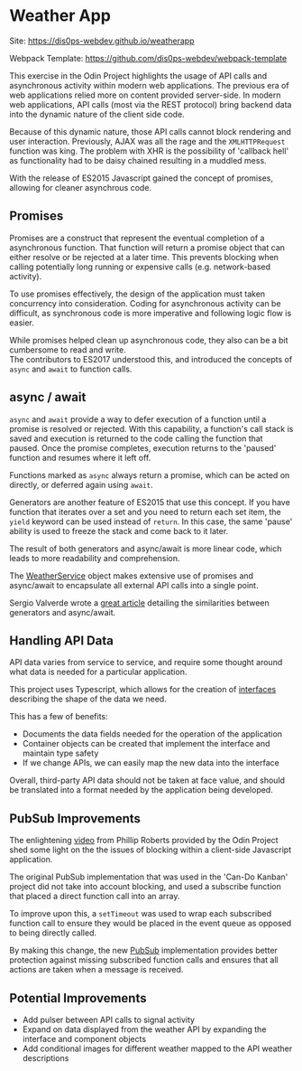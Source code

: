 # Weather App 

Site: https://dis0ps-webdev.github.io/weatherapp

Webpack Template: https://github.com/dis0ps-webdev/webpack-template

This exercise in the Odin Project highlights the usage of API calls and asynchronous activity within modern web applications.  The previous era of web applications relied more on content provided server-side.  In modern web applications, API calls (most via the REST protocol) bring backend data into the dynamic nature of the client side code.


Because of this dynamic nature, those API calls cannot block rendering and user interaction.  Previously, AJAX was all the rage and the `XMLHTTPRequest` function was king.  The problem with XHR is the possibility of 'callback hell' as functionality had to be daisy chained resulting in a muddled mess.  

With the release of ES2015 Javascript gained the concept of promises, allowing for cleaner asynchrous code.

## Promises

Promises are a construct that represent the eventual completion of a asynchronous function.  That function will return a promise object that can either resolve or be rejected at a later time.  This prevents blocking when calling potentially long running or expensive calls (e.g. network-based activity).

To use promises effectively, the design of the application must taken concurrency into consideration.
Coding for asynchronous activity can be difficult, as synchronous code is more imperative and following logic flow is easier.

While promises helped clean up asynchronous code, they also can be a bit cumbersome to read and write.  
The contributors to ES2017 understood this, and introduced the concepts of `async` and `await` to function calls.

## async / await

`async` and `await` provide a way to defer execution of a function until a promise is resolved or rejected.  With this capability, a function's call stack is saved and execution is returned to the code calling the function that paused.  Once the promise completes, execution returns to the 'paused' function and resumes where it left off.

Functions marked as `async` always return a promise, which can be acted on directly, or deferred again using `await`.

Generators are another feature of ES2015 that use this concept.  If you have function that iterates over a set and you need to return each set item, the `yield` keyword can be used instead of `return`.  In this case, the same 'pause' ability is used to freeze the stack and come back to it later.

The result of both generators and async/await is more linear code, which leads to more readability and comprehension. 

The [WeatherService](src/app/services/WeatherService.ts) object makes extensive use of promises and async/await to encapsulate all external API calls into a single point.

Sergio Valverde wrote a [great article](https://medium.com/front-end-weekly/modern-javascript-and-asynchronous-programming-generators-yield-vs-async-await-550275cbe433) detailing the similarities between generators and async/await.

## Handling API Data

API data varies from service to service, and require some thought around what data is needed for a particular application.

This project uses Typescript, which allows for the creation of [interfaces](src/app/models/DailyForecastData.ts) describing the shape of the data we need.

This has a few of benefits:

* Documents the data fields needed for the operation of the application
* Container objects can be created that implement the interface and maintain type safety
* If we change APIs, we can easily map the new data into the interface
  
Overall, third-party API data should not be taken at face value, and should be translated into a format needed by the application being developed.

## PubSub Improvements

The enlightening [video](https://www.youtube.com/watch?v=8aGhZQkoFbQ) from Phillip Roberts provided by the Odin Project shed some light on the the issues of blocking within a client-side Javascript application.

The original PubSub implementation that was used in the 'Can-Do Kanban' project did not take into account blocking, and used a subscribe function that placed a direct function call into an array.

To improve upon this, a `setTimeout` was used to wrap each subscribed function call to ensure they would be placed in the event queue as opposed to being directly called.  

By making this change, the new [PubSub](src/app/service/../services/PubSub.ts) implementation provides better protection against missing subscribed function calls and ensures that all actions are taken when a message is received.

## Potential Improvements

* Add pulser between API calls to signal activity
* Expand on data displayed from the weather API by expanding the interface and component objects
* Add conditional images for different weather mapped to the API weather descriptions


